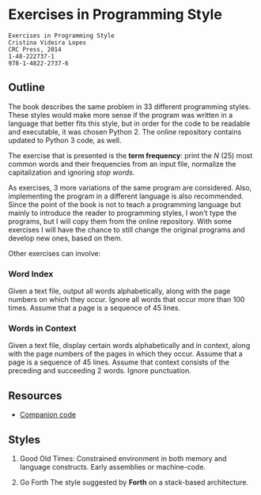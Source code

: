 Exercises in Programming Style
==============================

    Exercises in Programming Style
    Cristina Videira Lopes
    CRC Press, 2014
    1-48-222737-1
    978-1-4822-2737-6


Outline
-------

The book describes the same problem in 33 different programming styles.
These styles would make more sense if the program was written in a language that
better fits this style, but in order for the code to be readable and executable,
it was chosen Python 2.  The online repository contains updated to Python 3
code, as well.

The exercise that is presented is the **term frequency**:  print the _N_ (25)
most common words and their frequencies from an input file, normalize the
capitalization and ignoring _stop words_.

As exercises, 3 more variations of the same program are considered.
Also, implementing the program in a different language is also recommended.
Since the point of the book is not to teach a programming language but mainly to
introduce the reader to programming styles, I won't type the programs, but I
will copy them from the online repository.  With some exercises I will have the
chance to still change the original programs and develop new ones, based on
them.

Other exercises can involve:

### Word Index ###

Given a text file, output all words alphabetically, along with the page numbers
on which they occur.  Ignore all words that occur more than 100 times.  Assume
that a page is a sequence of 45 lines.

### Words in Context ###

Given a text file, display certain words alphabetically and in context, along
with the page numbers of the pages in which they occur.  Assume that a page is a
sequence of 45 lines.  Assume that context consists of the preceding and
succeeding 2 words.  Ignore punctuation.


Resources
---------

 - [Companion code](http://github.com/crista/exercises-in-programming-style)


Styles
------

 1. Good Old Times:
   Constrained environment in both memory and language constructs.
   Early assemblies or machine-code.

 2. Go Forth
   The style suggested by **Forth** on a stack-based architecture.
